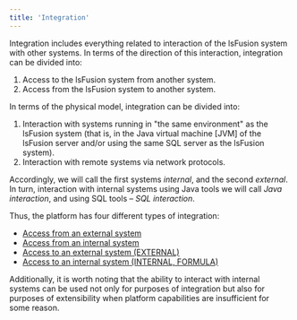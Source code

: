 ```yaml
---
title: 'Integration'
---
```


Integration includes everything related to interaction of the lsFusion system with other systems. In terms of the direction of this interaction, integration can be divided into: 

1.  Access to the lsFusion system from another system.
2.  Access from the lsFusion system to another system.

In terms of the physical model, integration can be divided into:

1.  Interaction with systems running in "the same environment" as the lsFusion system (that is, in the Java virtual machine \[JVM\] of the lsFusion server and/or using the same SQL server as the lsFusion system).
2.  Interaction with remote systems via network protocols.

Accordingly, we will call the first systems *internal*, and the second *external*. In turn, interaction with internal systems using Java tools we will call *Java interaction*, and using SQL tools – *SQL interaction*.

Thus, the platform has four different types of integration:

-   [Access from an external system](Access_from_an_external_system.md)
-   [Access from an internal system](Access_from_an_internal_system.md)
-   [Access to an external system (EXTERNAL)](Access_to_an_external_system_EXTERNAL.md) 
-   [Access to an internal system (INTERNAL, FORMULA)](Access_to_an_internal_system_INTERNAL_FORMULA.md)

Additionally, it is worth noting that the ability to interact with internal systems can be used not only for purposes of integration but also for purposes of extensibility when platform capabilities are insufficient for some reason.

